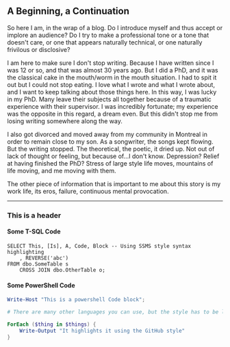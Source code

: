 ## A Beginning, a Continuation

So here I am, in the wrap of a blog. Do I introduce myself and thus accept or implore an audience? Do I try to make a professional tone or a tone that doesn't care, or one that appears naturally technical, or one naturally frivilous or disclosive?

I am here to make sure I don't stop writing. Because I have written since I was 12 or so, and that was almost 30 years ago. But I did a PhD, and it was the classical cake in the mouth/worm in the mouth situation. I had to spit it out but I could not stop eating. I love what I wrote and what I wrote about, and I want to keep talking about those things here. In this way, I was lucky in my PhD. Many leave their subjects all together because of a traumatic experience with their supervisor. I was incredibly fortunate; my experience was the opposite in this regard, a dream even. But this didn't stop me from losing writing somewhere along the way.

I also got divorced and moved away from my community in Montreal in order to remain close to my son.  As a songwriter, the songs kept flowing. But the writing stopped. The theoretical, the poetic, it dried up. Not out of lack of thought or feeling, but because of...I don't know. Depression? Relief at having finished the PhD? Stress of large style life moves, mountains of life moving, and me moving with them.

The other piece of information that is important to me about this story is my work life, its eros, failure, continuous mental provocation.

---

### This is a header

#### Some T-SQL Code

```tsql
SELECT This, [Is], A, Code, Block -- Using SSMS style syntax highlighting
    , REVERSE('abc')
FROM dbo.SomeTable s
    CROSS JOIN dbo.OtherTable o;
```

#### Some PowerShell Code

```powershell
Write-Host "This is a powershell Code block";

# There are many other languages you can use, but the style has to be loaded first

ForEach ($thing in $things) {
    Write-Output "It highlights it using the GitHub style"
}
```
